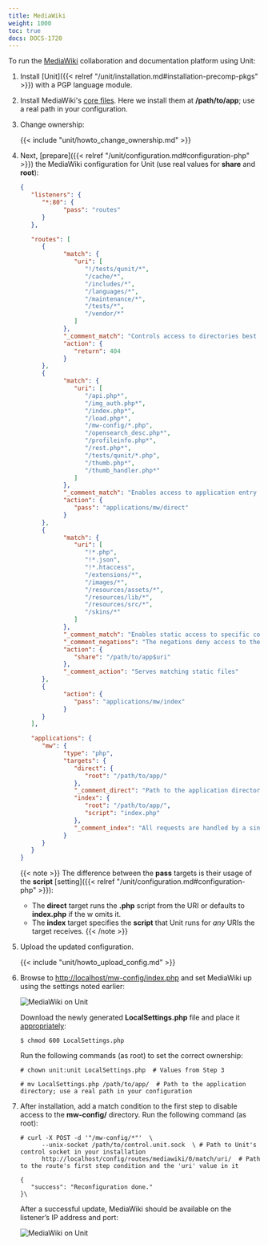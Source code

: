 ```yaml
---
title: MediaWiki
weight: 1000
toc: true
docs: DOCS-1720
---
```


To run the [MediaWiki](https://www.mediawiki.org) collaboration and
documentation platform using Unit:

1. Install [Unit]({{< relref "/unit/installation.md#installation-precomp-pkgs" >}}) with a PGP language module.

2. Install MediaWiki's [core files](https://www.mediawiki.org/wiki/Download).
   Here we install them at **/path/to/app**; use a real path in your configuration.

3. Change ownership:

   {{< include "unit/howto_change_ownership.md" >}}

4. Next, [prepare]({{< relref "/unit/configuration.md#configuration-php" >}}) the MediaWiki configuration for Unit
   (use real values for **share** and **root**):

   ```json
   {
      "listeners": {
         "*:80": {
               "pass": "routes"
         }
      },

      "routes": [
         {
               "match": {
                  "uri": [
                     "!/tests/qunit/*",
                     "/cache/*",
                     "/includes/*",
                     "/languages/*",
                     "/maintenance/*",
                     "/tests/*",
                     "/vendor/*"
                  ]
               },
               "_comment_match": "Controls access to directories best kept private",
               "action": {
                  "return": 404
               }
         },
         {
               "match": {
                  "uri": [
                     "/api.php*",
                     "/img_auth.php*",
                     "/index.php*",
                     "/load.php*",
                     "/mw-config/*.php",
                     "/opensearch_desc.php*",
                     "/profileinfo.php*",
                     "/rest.php*",
                     "/tests/qunit/*.php",
                     "/thumb.php*",
                     "/thumb_handler.php*"
                  ]
               },
               "_comment_match": "Enables access to application entry points",
               "action": {
                  "pass": "applications/mw/direct"
               }
         },
         {
               "match": {
                  "uri": [
                     "!*.php",
                     "!*.json",
                     "!*.htaccess",
                     "/extensions/*",
                     "/images/*",
                     "/resources/assets/*",
                     "/resources/lib/*",
                     "/resources/src/*",
                     "/skins/*"
                  ]
               },
               "_comment_match": "Enables static access to specific content locations",
               "_comment_negations": "The negations deny access to the file types listed here",
               "action": {
                  "share": "/path/to/app$uri"
               },
               "_comment_action": "Serves matching static files"
         },
         {
               "action": {
                  "pass": "applications/mw/index"
               }
         }
      ],

      "applications": {
         "mw": {
               "type": "php",
               "targets": {
                  "direct": {
                     "root": "/path/to/app/"
                  },
                  "_comment_direct": "Path to the application directory; use a real path in your configuration",
                  "index": {
                     "root": "/path/to/app/",
                     "script": "index.php"
                  },
                  "_comment_index": "All requests are handled by a single script"
               }
         }
      }
   }
   ```

   {{< note >}}
   The difference between the **pass** targets is their usage of the
   **script** [setting]({{< relref "/unit/configuration.md#configuration-php" >}}):

   - The **direct** target runs the **.php** script from the URI or
     defaults to **index.php** if the w omits it.
   - The **index** target specifies the **script** that Unit runs
     for *any* URIs the target receives.
   {{< /note >}}

5. Upload the updated configuration.

   {{< include "unit/howto_upload_config.md" >}}

6. Browse to <http://localhost/mw-config/index.php> and set MediaWiki up using
   the settings noted earlier:

   ![MediaWiki on Unit](/unit/images/mw_install.png)

   Download the newly generated **LocalSettings.php** file and place it
   [appropriately](https://www.mediawiki.org/wiki/Manual:Config_script):

   ```console
   $ chmod 600 LocalSettings.php
   ```

   Run the following commands (as root) to set the correct ownership:

   ```console
   # chown unit:unit LocalSettings.php  # Values from Step 3
   ```

   ```console
   # mv LocalSettings.php /path/to/app/  # Path to the application directory; use a real path in your configuration
   ```

7. After installation, add a match condition to the first step to disable
   access to the **mw-config/** directory. Run the following command (as root):

   ```console
   # curl -X POST -d '"/mw-config/*"'  \
         --unix-socket /path/to/control.unit.sock  \ # Path to Unit's control socket in your installation
         http://localhost/config/routes/mediawiki/0/match/uri/  # Path to the route's first step condition and the 'uri' value in it

   {
      "success": "Reconfiguration done."
   }\
   ```

   After a successful update, MediaWiki should be available on the listener’s IP
   address and port:

   ![MediaWiki on Unit](/unit/images/mw_ready.png)
